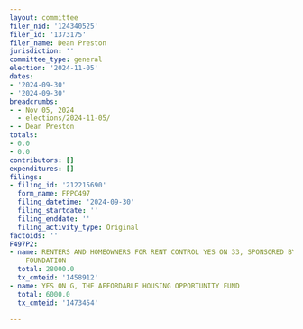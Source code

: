 ```yaml
---
layout: committee
filer_nid: '124340525'
filer_id: '1373175'
filer_name: Dean Preston
jurisdiction: ''
committee_type: general
election: '2024-11-05'
dates:
- '2024-09-30'
- '2024-09-30'
breadcrumbs:
- - Nov 05, 2024
  - elections/2024-11-05/
- - Dean Preston
totals:
- 0.0
- 0.0
contributors: []
expenditures: []
filings:
- filing_id: '212215690'
  form_name: FPPC497
  filing_datetime: '2024-09-30'
  filing_startdate: ''
  filing_enddate: ''
  filing_activity_type: Original
factoids: ''
F497P2:
- name: RENTERS AND HOMEOWNERS FOR RENT CONTROL YES ON 33, SPONSORED BY AIDS HEALTHCARE
    FOUNDATION
  total: 28000.0
  tx_cmteid: '1458912'
- name: YES ON G, THE AFFORDABLE HOUSING OPPORTUNITY FUND
  total: 6000.0
  tx_cmteid: '1473454'

---
```



